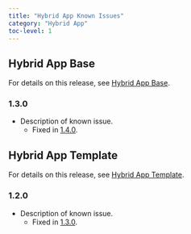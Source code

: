 ```yaml
---
title: "Hybrid App Known Issues"
category: "Hybrid App"
toc-level: 1
---
```


## Hybrid App Base<a name="HAB">

For details on this release, see [Hybrid App Base](hybrid-app-base).

### 1.3.0<a name="HAB130">

* Description of known issue.
  * Fixed in [1.4.0](hybrid-app-base).

## Hybrid App Template

For details on this release, see [Hybrid App Template](hybrid-app-template).

### 1.2.0<a name="HAT120">

* Description of known issue.
  * Fixed in [1.3.0](hybrid-app-template).
